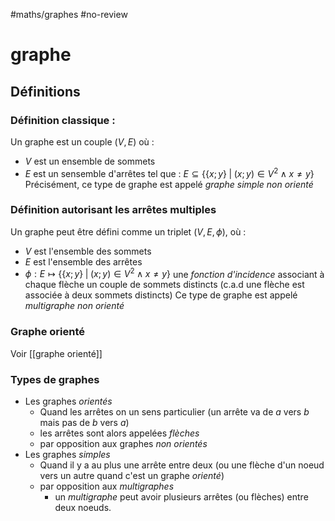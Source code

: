 #maths/graphes #no-review 
# graphe

## Définitions
### Définition classique :
Un graphe est un couple $(V, E)$ où :
 - $V$ est un ensemble de sommets
 - $E$ est un sensemble d'arrêtes tel que : $E\subseteq \left\{\{x;y\} \;|\; (x;y)\in V^2 \wedge x\neq y\right\}$
Précisément, ce type de graphe est appelé _graphe simple non orienté_


### Définition autorisant les arrêtes multiples
Un graphe peut être défini comme un triplet $(V, E, \phi)$, où :
 - $V$ est l'ensemble des sommets
 - $E$ est l'ensemble des arrêtes
 - $\phi: E \mapsto \left\{ \{x;y\} \;|\; (x;y)\in V^2 \wedge x\neq y \right\}$ une _fonction d'incidence_ associant à chaque flèche un couple de sommets distincts (c.a.d une flèche est associée à deux sommets distincts)
Ce type de graphe est appelé _multigraphe non orienté_

### Graphe orienté
Voir [[graphe orienté]]

### Types de graphes
 - Les graphes _orientés_
     - Quand les arrêtes on un sens particulier (un arrête va de $a$ vers $b$ mais pas de $b$ vers $a$)
     - les arrêtes sont alors appelées _flèches_
     - par opposition aux graphes _non orientés_
 - Les graphes _simples_
     - Quand il y a au plus une arrête entre deux (ou une flèche d'un noeud vers un autre quand c'est un graphe _orienté_)
     - par opposition aux _multigraphes_
         - un _multigraphe_ peut avoir plusieurs arrêtes (ou flèches) entre deux noeuds.


